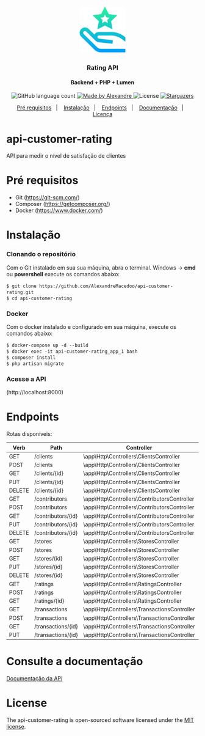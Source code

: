 <h1 align="center">
  <img alt="GoBarber" title="GoBarber" src=".github/icon.png" width="120px" />
</h1>

<h3 align="center">
  Rating API
</h3>

<h4 align="center">
  Backend + PHP + Lumen
</h4>

<p align="center">
  <img alt="GitHub language count" src="https://img.shields.io/github/languages/count/AlexandreMacedoo/api-customer-rating?color=%2304D361">

  <a href="https://github.com/AlexandreMacedoo">
    <img alt="Made by Alexandre" src="https://img.shields.io/badge/made%20by-Alexandre-%2304D361">
  </a>

  <img alt="License" src="https://img.shields.io/badge/license-MIT-%2304D361">

  <a href="https://github.com/AlexandreMacedoo/api-customer-rating/stargazers">
    <img alt="Stargazers" src="https://img.shields.io/github/stars/AlexandreMacedoo/api-customer-rating?style=social">
  </a>
</p>

<p align="center">
  <a href="#pré-requisitos">Pré requisitos</a>&nbsp;&nbsp;&nbsp;|&nbsp;&nbsp;&nbsp;
  <a href="#instalação">Instalação</a>&nbsp;&nbsp;&nbsp;|&nbsp;&nbsp;&nbsp;
  <a href="#endpoints">Endpoints</a>&nbsp;&nbsp;&nbsp;|&nbsp;&nbsp;&nbsp;
  <a href="#consulte-a-documentação">Documentação</a>&nbsp;&nbsp;&nbsp;|&nbsp;&nbsp;&nbsp;
  <a href="#license">Licença</a>
</p>

# api-customer-rating

API para medir o nível de satisfação de clientes

# Pré requisitos

- Git (https://git-scm.com/)
- Composer (https://getcomposer.org/)
- Docker (https://www.docker.com/)

# Instalação
### Clonando o repositório

Com o Git instalado em sua sua máquina, abra o terminal. 
Windows -> **cmd** ou **powershell** execute os comandos abaixo:
```ssh
$ git clone https://github.com/AlexandreMacedoo/api-customer-rating.git
$ cd api-customer-rating
```

### Docker
Com o docker instalado e configurado em sua máquina, execute os comandos abaixo:

```ssh
$ docker-compose up -d --build
$ docker exec -it api-customer-rating_app_1 bash
$ composer install
$ php artisan migrate
```

### Acesse a API

(http://localhost:8000)

# Endpoints

Rotas disponíveis:

Verb | Path | Controller | Action 
--- | --- | --- | --- 
GET    | /clients                           | \app\Http\Controllers\ClientsController                | all        
POST   | /clients                           | \app\Http\Controllers\ClientsController                | store      
GET    | /clients/{id}                      | \app\Http\Controllers\ClientsController                | index      
PUT    | /clients/{id}                      | \app\Http\Controllers\ClientsController                | update     
DELETE | /clients/{id}                      | \app\Http\Controllers\ClientsController                | destroy    
GET    | /contributors                      | \app\Http\Controllers\ContributorsController           | all        
POST   | /contributors                      | \app\Http\Controllers\ContributorsController           | store      
GET    | /contributors/{id}                 | \app\Http\Controllers\ContributorsController           | index      
PUT    | /contributors/{id}                 | \app\Http\Controllers\ContributorsController           | update     
DELETE | /contributors/{id}                 | \app\Http\Controllers\ContributorsController           | destroy    
GET    | /stores                            | \app\Http\Controllers\StoresController                 | all        
POST   | /stores                            | \app\Http\Controllers\StoresController                 | store      
GET    | /stores/{id}                       | \app\Http\Controllers\StoresController                 | index      
PUT    | /stores/{id}                       | \app\Http\Controllers\StoresController                 | update     
DELETE | /stores/{id}                       | \app\Http\Controllers\StoresController                 | destroy    
GET    | /ratings                           | \app\Http\Controllers\RatingsController                | all        
POST   | /ratings                           | \app\Http\Controllers\RatingsController                | store      
GET    | /ratings/{id}                      | \app\Http\Controllers\RatingsController                | index      
GET    | /transactions                      | \app\Http\Controllers\TransactionsController           | all        
POST   | /transactions                      | \app\Http\Controllers\TransactionsController           | store      
GET    | /transactions/{id}                 | \app\Http\Controllers\TransactionsController           | index 
PUT    | /transactions/{id}                 | \app\Http\Controllers\TransactionsController           | update     

# Consulte a documentação
[Documentação da API](https://app.swaggerhub.com/apis/AlexandreMacedoo/CUSTOMER_RATING_OAS3.0/1.0.0)

# License
The api-customer-rating is open-sourced software licensed under the [MIT license](https://opensource.org/licenses/MIT).
